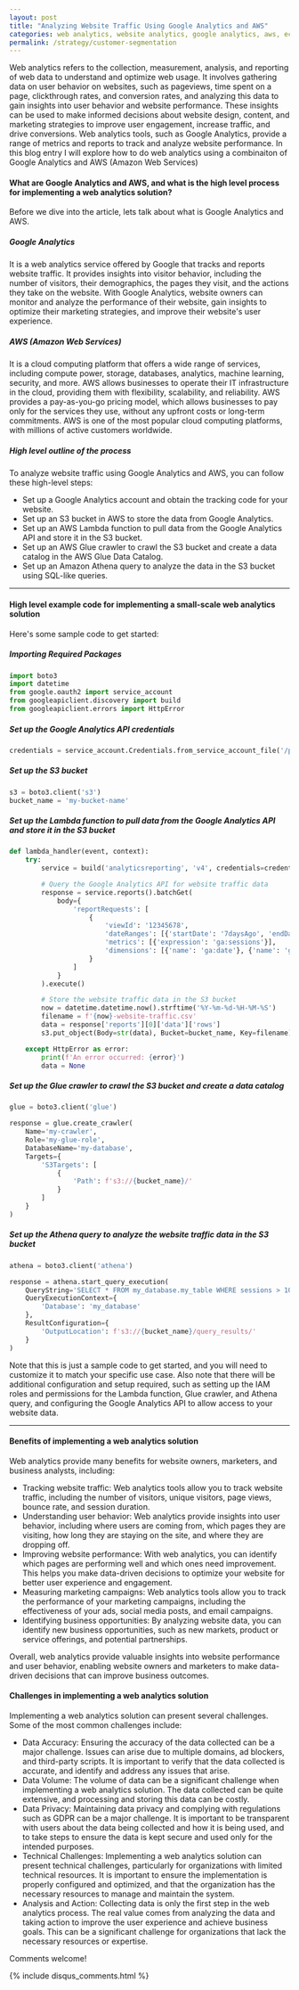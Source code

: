 ```yaml
---
layout: post
title: "Analyzing Website Traffic Using Google Analytics and AWS"
categories: web analytics, website analytics, google analytics, aws, ec2, python, plotly
permalink: /strategy/customer-segmentation
---
```

Web analytics refers to the collection, measurement, analysis, and reporting of web data to understand and optimize web usage. It involves gathering data on user behavior on websites, such as pageviews, time spent on a page, clickthrough rates, and conversion rates, and analyzing this data to gain insights into user behavior and website performance. These insights can be used to make informed decisions about website design, content, and marketing strategies to improve user engagement, increase traffic, and drive conversions. Web analytics tools, such as Google Analytics, provide a range of metrics and reports to track and analyze website performance. In this blog entry I will explore how to do web analytics using a combinaiton of Google Analytics and AWS (Amazon Web Services)

#### What are Google Analytics and AWS, and what is the high level process for implementing a web analytics solution?
Before we dive into the article, lets talk about what is Google Analytics and AWS. 

##### Google Analytics
It is a web analytics service offered by Google that tracks and reports website traffic. It provides insights into visitor behavior, including the number of visitors, their demographics, the pages they visit, and the actions they take on the website. With Google Analytics, website owners can monitor and analyze the performance of their website, gain insights to optimize their marketing strategies, and improve their website's user experience.

##### AWS (Amazon Web Services)
It is a cloud computing platform that offers a wide range of services, including compute power, storage, databases, analytics, machine learning, security, and more. AWS allows businesses to operate their IT infrastructure in the cloud, providing them with flexibility, scalability, and reliability. AWS provides a pay-as-you-go pricing model, which allows businesses to pay only for the services they use, without any upfront costs or long-term commitments. AWS is one of the most popular cloud computing platforms, with millions of active customers worldwide.

##### High level outline of the process 
To analyze website traffic using Google Analytics and AWS, you can follow these high-level steps:

- Set up a Google Analytics account and obtain the tracking code for your website.
- Set up an S3 bucket in AWS to store the data from Google Analytics.
- Set up an AWS Lambda function to pull data from the Google Analytics API and store it in the S3 bucket.
- Set up an AWS Glue crawler to crawl the S3 bucket and create a data catalog in the AWS Glue Data Catalog.
- Set up an Amazon Athena query to analyze the data in the S3 bucket using SQL-like queries.

---

#### High level example code for implementing a small-scale web analytics solution
Here's some sample code to get started:

##### Importing Required Packages
```python
import boto3
import datetime
from google.oauth2 import service_account
from googleapiclient.discovery import build
from googleapiclient.errors import HttpError
```

##### Set up the Google Analytics API credentials
```python
credentials = service_account.Credentials.from_service_account_file('/path/to/credentials.json')
```

##### Set up the S3 bucket
```python
s3 = boto3.client('s3')
bucket_name = 'my-bucket-name'
```

##### Set up the Lambda function to pull data from the Google Analytics API and store it in the S3 bucket
```python
def lambda_handler(event, context):
    try:
        service = build('analyticsreporting', 'v4', credentials=credentials)

        # Query the Google Analytics API for website traffic data
        response = service.reports().batchGet(
            body={
                'reportRequests': [
                    {
                        'viewId': '12345678',
                        'dateRanges': [{'startDate': '7daysAgo', 'endDate': 'today'}],
                        'metrics': [{'expression': 'ga:sessions'}],
                        'dimensions': [{'name': 'ga:date'}, {'name': 'ga:hour'}]
                    }
                ]
            }
        ).execute()

        # Store the website traffic data in the S3 bucket
        now = datetime.datetime.now().strftime('%Y-%m-%d-%H-%M-%S')
        filename = f'{now}-website-traffic.csv'
        data = response['reports'][0]['data']['rows']
        s3.put_object(Body=str(data), Bucket=bucket_name, Key=filename)

    except HttpError as error:
        print(f'An error occurred: {error}')
        data = None
```

##### Set up the Glue crawler to crawl the S3 bucket and create a data catalog
```python
glue = boto3.client('glue')

response = glue.create_crawler(
    Name='my-crawler',
    Role='my-glue-role',
    DatabaseName='my-database',
    Targets={
        'S3Targets': [
            {
                'Path': f's3://{bucket_name}/'
            }
        ]
    }
)
```

##### Set up the Athena query to analyze the website traffic data in the S3 bucket
```python
athena = boto3.client('athena')

response = athena.start_query_execution(
    QueryString='SELECT * FROM my_database.my_table WHERE sessions > 100',
    QueryExecutionContext={
        'Database': 'my_database'
    },
    ResultConfiguration={
        'OutputLocation': f's3://{bucket_name}/query_results/'
    }
)
```

Note that this is just a sample code to get started, and you will need to customize it to match your specific use case. Also note that there will be additional configuration and setup required, such as setting up the IAM roles and permissions for the Lambda function, Glue crawler, and Athena query, and configuring the Google Analytics API to allow access to your website data.

---

#### Benefits of implementing a web analytics solution
Web analytics provide many benefits for website owners, marketers, and business analysts, including:
- Tracking website traffic: Web analytics tools allow you to track website traffic, including the number of visitors, unique visitors, page views, bounce rate, and session duration.
- Understanding user behavior: Web analytics provide insights into user behavior, including where users are coming from, which pages they are visiting, how long they are staying on the site, and where they are dropping off.
- Improving website performance: With web analytics, you can identify which pages are performing well and which ones need improvement. This helps you make data-driven decisions to optimize your website for better user experience and engagement.
- Measuring marketing campaigns: Web analytics tools allow you to track the performance of your marketing campaigns, including the effectiveness of your ads, social media posts, and email campaigns.
- Identifying business opportunities: By analyzing website data, you can identify new business opportunities, such as new markets, product or service offerings, and potential partnerships.

Overall, web analytics provide valuable insights into website performance and user behavior, enabling website owners and marketers to make data-driven decisions that can improve business outcomes.


#### Challenges in implementing a web analytics solution
Implementing a web analytics solution can present several challenges. Some of the most common challenges include:
- Data Accuracy: Ensuring the accuracy of the data collected can be a major challenge. Issues can arise due to multiple domains, ad blockers, and third-party scripts. It is important to verify that the data collected is accurate, and identify and address any issues that arise.
- Data Volume: The volume of data can be a significant challenge when implementing a web analytics solution. The data collected can be quite extensive, and processing and storing this data can be costly.
- Data Privacy: Maintaining data privacy and complying with regulations such as GDPR can be a major challenge. It is important to be transparent with users about the data being collected and how it is being used, and to take steps to ensure the data is kept secure and used only for the intended purposes.
- Technical Challenges: Implementing a web analytics solution can present technical challenges, particularly for organizations with limited technical resources. It is important to ensure the implementation is properly configured and optimized, and that the organization has the necessary resources to manage and maintain the system.
- Analysis and Action: Collecting data is only the first step in the web analytics process. The real value comes from analyzing the data and taking action to improve the user experience and achieve business goals. This can be a significant challenge for organizations that lack the necessary resources or expertise.

Comments welcome!

{% include disqus_comments.html %}
